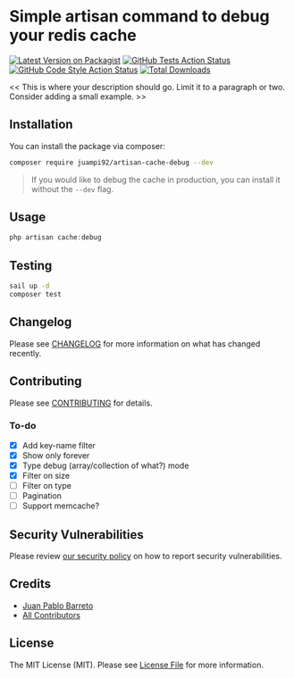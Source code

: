 # Simple artisan command to debug your redis cache

[![Latest Version on Packagist](https://img.shields.io/packagist/v/juampi92/artisan-cache-debug.svg?style=flat-square)](https://packagist.org/packages/juampi92/artisan-cache-debug)
[![GitHub Tests Action Status](https://img.shields.io/github/workflow/status/juampi92/artisan-cache-debug/run-tests?label=tests)](https://github.com/juampi92/artisan-cache-debug/actions?query=workflow%3Arun-tests+branch%3Amain)
[![GitHub Code Style Action Status](https://img.shields.io/github/workflow/status/juampi92/artisan-cache-debug/Fix%20PHP%20code%20style%20issues?label=code%20style)](https://github.com/juampi92/artisan-cache-debug/actions?query=workflow%3A"Fix+PHP+code+style+issues"+branch%3Amain)
[![Total Downloads](https://img.shields.io/packagist/dt/juampi92/artisan-cache-debug.svg?style=flat-square)](https://packagist.org/packages/juampi92/artisan-cache-debug)

<< This is where your description should go. Limit it to a paragraph or two. Consider adding a small example. >>

## Installation

You can install the package via composer:

```bash
composer require juampi92/artisan-cache-debug --dev
```

> If you would like to debug the cache in production, you can install it without the `--dev` flag.

## Usage

```php
php artisan cache:debug
```

## Testing

```bash
sail up -d
composer test
```

## Changelog

Please see [CHANGELOG](CHANGELOG.md) for more information on what has changed recently.

## Contributing

Please see [CONTRIBUTING](CONTRIBUTING.md) for details.

### To-do

- [x] Add key-name filter
- [x] Show only forever
- [x] Type debug (array/collection of what?) mode
- [x] Filter on size
- [ ] Filter on type
- [ ] Pagination
- [ ] Support memcache?

## Security Vulnerabilities

Please review [our security policy](../../security/policy) on how to report security vulnerabilities.

## Credits

- [Juan Pablo Barreto](https://github.com/juampi92)
- [All Contributors](../../contributors)

## License

The MIT License (MIT). Please see [License File](LICENSE.md) for more information.
